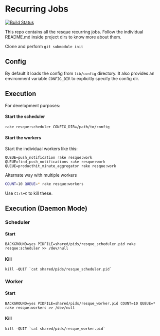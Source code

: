 # Recurring Jobs #

[![Build Status](https://travis-ci.org/octoai/recurring-jobs.svg?branch=master)](https://travis-ci.org/octoai/recurring-jobs)

This repo contains all the resque recurring jobs. Follow the individual README.md inside project dirs to know more about them.

Clone and perform `git submodule init`

## Config

By default it loads the config from `lib/config` directory. It also provides an environment variable `CONFIG_DIR` to explicitly specify the config dir. 

## Execution ##

For development purposes:

#### Start the scheduler ####

```bash
rake resque:scheduler CONFIG_DIR=/path/to/config
```

#### Start the workers ####

Start the individual workers like this:

```
QUEUE=push_notification rake resque:work
QUEUE=find_push_notifications rake resque:work
QUEUE=producthit_minute_aggregator rake resque:work
```

Alternate way with multiple workers

```bash
COUNT=10 QUEUE=* rake resque:workers
```

Use `Ctrl+C` to kill these.

## Execution (Daemon Mode)

### Scheduler

#### Start

```
BACKGROUND=yes PIDFILE=shared/pids/resque_scheduler.pid rake resque:scheduler >> /dev/null
```

#### Kill

```
kill -QUIT `cat shared/pids/resque_scheduler.pid`
```

### Worker

#### Start

```
BACKGROUND=yes PIDFILE=shared/pids/resque_worker.pid COUNT=10 QUEUE=* rake resque:workers >> /dev/null
```

#### Kill

```
kill -QUIT `cat shared/pids/resque_worker.pid`
```
